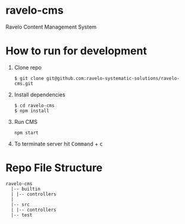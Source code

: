 # ravelo-cms

Ravelo Content Management System

# How to run for development

1. Clone repo

    ```
    $ git clone git@github.com:ravelo-systematic-solutions/ravelo-cms.git
    ```

1. Install dependencies

    ```
    $ cd ravelo-cms
    $ npm install
    ```

1. Run CMS

    ```
    npm start
    ```

1. To terminate server hit <kbd>Command</kbd> + <kbd>c</kbd>

# Repo File Structure

```
ravelo-cms
  |-- builtin
  | |-- controllers
  |
  |-- src
  | |-- controllers
  |-- test
```